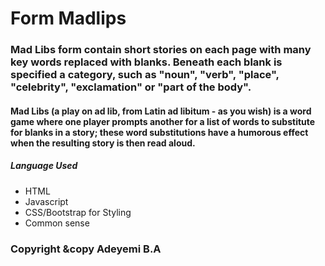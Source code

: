# Form Madlips

### Mad Libs form contain short stories on each page with many key words replaced with blanks. Beneath each blank is specified a category, such as "noun", "verb", "place", "celebrity", "exclamation" or "part of the body".

#### Mad Libs (a play on ad lib, from Latin ad libitum - as you wish) is a word game where one player prompts another for a list of words to substitute for blanks in a story; these word substitutions have a humorous effect when the resulting story is then read aloud.

##### Language Used
* HTML
* Javascript
* CSS/Bootstrap for Styling
* Common sense

### Copyright &copy Adeyemi B.A